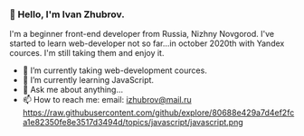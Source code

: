 ### 👋 Hello, I'm Ivan Zhubrov. 
I'm a beginner front-end developer from Russia, Nizhny Novgorod. I've started to learn web-developer not so far...in october 2020th with Yandex cources. I'm still taking them and enjoy it.

- 🔭 I’m currently taking web-development cources.
- 🌱 I’m currently learning JavaScript.
- 💬 Ask me about anything...
- 📫 How to reach me: email: izhubrov@mail.ru
https://raw.githubusercontent.com/github/explore/80688e429a7d4ef2fca1e82350fe8e3517d3494d/topics/javascript/javascript.png
